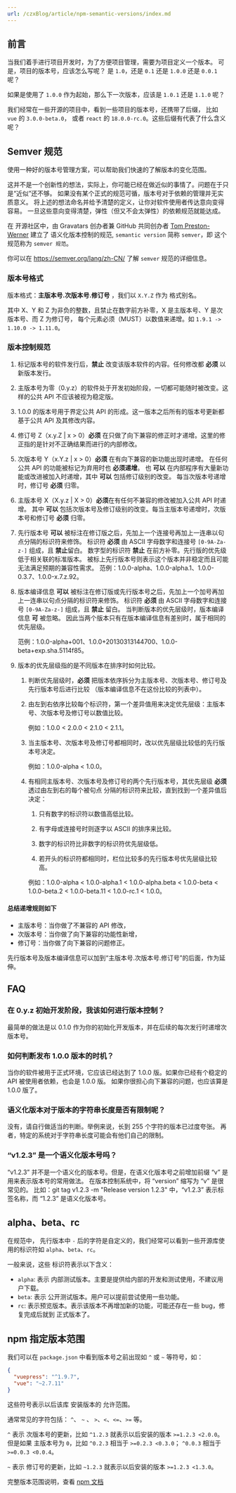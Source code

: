 ```yaml
---
url: /czxBlog/article/npm-semantic-versions/index.md
---
```

## 前言

当我们着手进行项目开发时，为了方便项目管理，需要为项目定义一个版本。
可是，项目的版本号，应该怎么写呢？ 是 `1.0`，还是 `0.1` 还是 `1.0.0` 还是 `0.0.1` 呢？

如果是使用了 `1.0.0` 作为起始，那么下一次版本，应该是 `1.0.1` 还是 `1.1.0` 呢？

我们经常在一些开源的项目中，看到一些项目的版本号，还携带了后缀， 比如 `vue` 的 `3.0.0-beta.0`，
或者 `react` 的 `18.0.0-rc.0`。这些后缀有代表了什么含义呢？

## Semver 规范

使用一种好的版本号管理方案，可以帮助我们快速的了解版本的变化范围。

这并不是一个创新性的想法，实际上，你可能已经在做近似的事情了。问题在于只是“近似”还不够。
如果没有某个正式的规范可循，版本号对于依赖的管理并无实质意义。
将上述的想法命名并给予清楚的定义，让你对软件使用者传达意向变得容易。
一旦这些意向变得清楚，弹性（但又不会太弹性）的依赖规范就能达成。

在 开源社区中，由 Gravatars 创办者兼 GitHub 共同创办者
[Tom Preston-Werner](http://tom.preston-werner.com/) 建立了 语义化版本控制的规范, `semantic version` 简称 `semver`，即 这个规范称为 `semver 规范`。

你可以在 <https://semver.org/lang/zh-CN/> 了解 `semver` 规范的详细信息。

### 版本号格式

版本格式：**主版本号.次版本号.修订号** ，我们以 `X.Y.Z` 作为 格式别名。

其中 X、Y 和 Z 为非负的整数，且禁止在数字前方补零，X 是主版本号、Y 是次版本号、而 Z 为修订号，
每个元素必须（MUST）以数值来递增。如 `1.9.1 -> 1.10.0 -> 1.11.0`。

### 版本控制规范

1. 标记版本号的软件发行后，**禁止** 改变该版本软件的内容。任何修改都 **必须** 以新版本发行。

2. 主版本号为零（0.y.z）的软件处于开发初始阶段，一切都可能随时被改变。这样的公共 API 不应该被视为稳定版。

3. 1.0.0 的版本号用于界定公共 API 的形成。这一版本之后所有的版本号更新都基于公共 API 及其修改内容。

4. 修订号 Z（x.y.Z | x > 0）**必须** 在只做了向下兼容的修正时才递增。这里的修正指的是针对不正确结果而进行的内部修改。

5. 次版本号 Y（x.Y.z | x > 0）**必须** 在有向下兼容的新功能出现时递增。
   在任何公共 API 的功能被标记为弃用时也 **必须递增**。
   也 **可以** 在内部程序有大量新功能或改进被加入时递增，其中 **可以** 包括修订级别的改变。
   每当次版本号递增时，修订号 **必须** 归零。

6. 主版本号 X（X.y.z | X > 0）**必须**在有任何不兼容的修改被加入公共 API 时递增。
   其中 **可以** 包括次版本号及修订级别的改变。每当主版本号递增时，次版本号和修订号 **必须** 归零。

7. 先行版本号 **可以** 被标注在修订版之后，先加上一个连接号再加上一连串以句点分隔的标识符来修饰。
   标识符 **必须** 由 ASCII 字母数字和连接号 `[0-9A-Za-z-]` 组成，且 **禁止**留白。
   数字型的标识符 **禁止** 在前方补零。先行版的优先级低于相关联的标准版本。
   被标上先行版本号则表示这个版本并非稳定而且可能无法满足预期的兼容性需求。
   范例：1.0.0-alpha、1.0.0-alpha.1、1.0.0-0.3.7、1.0.0-x.7.z.92。

8. 版本编译信息 **可以** 被标注在修订版或先行版本号之后，先加上一个加号再加上一连串以句点分隔的标识符来修饰。
   标识符 **必须** 由 ASCII 字母数字和连接号 `[0-9A-Za-z-]` 组成，且 **禁止** 留白。
   当判断版本的优先层级时，版本编译信息 **可** 被忽略。
   因此当两个版本只有在版本编译信息有差别时，属于相同的优先层级。

   范例：1.0.0-alpha+001、1.0.0+20130313144700、1.0.0-beta+exp.sha.5114f85。

9. 版本的优先层级指的是不同版本在排序时如何比较。

   1. 判断优先层级时，**必须** 把版本依序拆分为主版本号、次版本号、修订号及先行版本号后进行比较
      （版本编译信息不在这份比较的列表中）。

   2. 由左到右依序比较每个标识符，第一个差异值用来决定优先层级：主版本号、次版本号及修订号以数值比较。

      例如：1.0.0 < 2.0.0 < 2.1.0 < 2.1.1。

   3. 当主版本号、次版本号及修订号都相同时，改以优先层级比较低的先行版本号决定。

      例如：1.0.0-alpha < 1.0.0。

   4. 有相同主版本号、次版本号及修订号的两个先行版本号，其优先层级 **必须** 透过由左到右的每个被句点
      分隔的标识符来比较，直到找到一个差异值后决定：

      1. 只有数字的标识符以数值高低比较。

      2. 有字母或连接号时则逐字以 ASCII 的排序来比较。

      3. 数字的标识符比非数字的标识符优先层级低。

      4. 若开头的标识符都相同时，栏位比较多的先行版本号优先层级比较高。

      例如：1.0.0-alpha < 1.0.0-alpha.1 < 1.0.0-alpha.beta < 1.0.0-beta < 1.0.0-beta.2 < 1.0.0-beta.11 < 1.0.0-rc.1 < 1.0.0。

#### 总结递增规则如下

* 主版本号：当你做了不兼容的 API 修改，
* 次版本号：当你做了向下兼容的功能性新增，
* 修订号：当你做了向下兼容的问题修正。

先行版本号及版本编译信息可以加到“主版本号.次版本号.修订号”的后面，作为延伸。

## FAQ

### 在 0.y.z 初始开发阶段，我该如何进行版本控制？

最简单的做法是以 0.1.0 作为你的初始化开发版本，并在后续的每次发行时递增次版本号。

### 如何判断发布 1.0.0 版本的时机？

当你的软件被用于正式环境，它应该已经达到了 1.0.0 版。如果你已经有个稳定的 API 被使用者依赖，也会是 1.0.0 版。
如果你很担心向下兼容的问题，也应该算是 1.0.0 版了。

### 语义化版本对于版本的字符串长度是否有限制呢？

没有，请自行做适当的判断。举例来说，长到 255 个字符的版本已过度夸张。
再者，特定的系统对于字符串长度可能会有他们自己的限制。

### “v1.2.3” 是一个语义化版本号吗？

“v1.2.3” 并不是一个语义化的版本号。但是，在语义化版本号之前增加前缀 “v” 是用来表示版本号的常用做法。
在版本控制系统中，将 “version” 缩写为 “v” 是很常见的。
比如：git tag v1.2.3 -m "Release version 1.2.3" 中，“v1.2.3” 表示标签名称，而 “1.2.3” 是语义化版本号。

## alpha、beta、rc

在规范中， 先行版本中 `-` 后的字符是自定义的，我们经常可以看到一些开源库使用的标识符如 `alpha`、`beta`、`rc`。

一般来说，这些 标识符表示以下含义：

* `alpha`: 表示 内部测试版本。主要是提供给内部的开发和测试使用，不建议用户下载。
* `beta`: 表示 公开测试版本。用户可以提前尝试使用一些功能。
* `rc`: 表示预览版本。表示该版本不再增加新的功能，可能还存在一些 bug，修复完成后就到 正式版本了。

## npm 指定版本范围

我们可以在 `package.json` 中看到版本号之前出现如 `^` 或 `~` 等符号，如：

```json
{
  "vuepress": "^1.9.7",
  "vue": "~2.7.11"
}
```

这些符号表示以后该库 安装版本的 允许范围。

通常常见的字符包括： `^`、 `~` 、 `>`、`<`、`<=`、`>=` 等。

`^` 表示 次版本号的更新，比如 `^1.2.3` 就表示以后安装的版本 `>=1.2.3 <2.0.0`。
但是如果 主版本号为 `0`，比如 `^0.2.3` 相当于 `>=0.2.3 <0.3.0`； `^0.0.3` 相当于 `>=0.0.3 <0.0.4`。

`~` 表示 修订号的更新，比如 `~1.2.3` 就表示以后安装的版本 `>=1.2.3 <1.3.0`。

完整版本范围说明，查看 [npm 文档](https://docs.npmjs.com/cli/v8/configuring-npm/package-json#dependencies)
